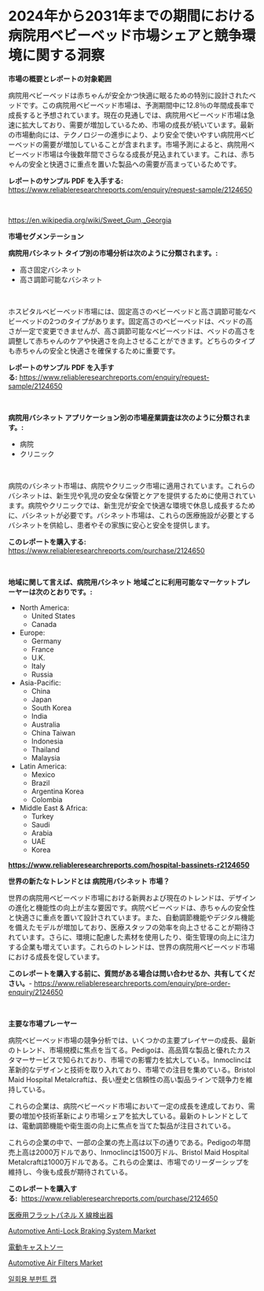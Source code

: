 <p><h1>2024年から2031年までの期間における病院用ベビーベッド市場シェアと競争環境に関する洞察</h1></p><p><strong>市場の概要とレポートの対象範囲</strong></p>
<p><p>病院用ベビーベッドは赤ちゃんが安全かつ快適に眠るための特別に設計されたベッドです。この病院用ベビーベッド市場は、予測期間中に12.8％の年間成長率で成長すると予想されています。現在の見通しでは、病院用ベビーベッド市場は急速に拡大しており、需要が増加しているため、市場の成長が続いています。最新の市場動向には、テクノロジーの進歩により、より安全で使いやすい病院用ベビーベッドの需要が増加していることが含まれます。市場予測によると、病院用ベビーベッド市場は今後数年間でさらなる成長が見込まれています。これは、赤ちゃんの安全と快適さに重点を置いた製品への需要が高まっているためです。</p></p>
<p><strong>レポートのサンプル PDF を入手する:</strong> <a href="https://www.reliableresearchreports.com/enquiry/request-sample/2124650">https://www.reliableresearchreports.com/enquiry/request-sample/2124650</a></p>
<p>&nbsp;</p>
<p><a href="https://en.wikipedia.org/wiki/Sweet_Gum,_Georgia">https://en.wikipedia.org/wiki/Sweet_Gum,_Georgia</a></p>
<p><strong>市場セグメンテーション</strong></p>
<p><strong>病院用バシネット タイプ別の市場分析は次のように分類されます。:</strong></p>
<p><ul><li>高さ固定バシネット</li><li>高さ調節可能なバシネット</li></ul></p>
<p>&nbsp;</p>
<p><p>ホスピタルベビーベッド市場には、固定高さのベビーベッドと高さ調節可能なベビーベッドの2つのタイプがあります。固定高さのベビーベッドは、ベッドの高さが一定で変更できませんが、高さ調節可能なベビーベッドは、ベッドの高さを調整して赤ちゃんのケアや快適さを向上させることができます。どちらのタイプも赤ちゃんの安全と快適さを確保するために重要です。</p></p>
<p><strong>レポートのサンプル PDF を入手する:</strong>&nbsp;<a href="https://www.reliableresearchreports.com/enquiry/request-sample/2124650">https://www.reliableresearchreports.com/enquiry/request-sample/2124650</a></p>
<p>&nbsp;</p>
<p><strong> 病院用バシネット アプリケーション別の市場産業調査は次のように分類されます。:</strong></p>
<p><ul><li>病院</li><li>クリニック</li></ul></p>
<p>&nbsp;</p>
<p><p>病院のバシネット市場は、病院やクリニック市場に適用されています。これらのバシネットは、新生児や乳児の安全な保管とケアを提供するために使用されています。病院やクリニックでは、新生児が安全で快適な環境で休息し成長するために、バシネットが必要です。バシネット市場は、これらの医療施設が必要とするバシネットを供給し、患者やその家族に安心と安全を提供します。</p></p>
<p><strong>このレポートを購入する:</strong>&nbsp; <a href="https://www.reliableresearchreports.com/purchase/2124650">https://www.reliableresearchreports.com/purchase/2124650</a></p>
<p>&nbsp;</p>
<p><strong>地域に関して言えば、病院用バシネット 地域ごとに利用可能なマーケットプレーヤーは次のとおりです。:</strong></p>
<p><ul>
    <li>
        North America:
        <ul>
            <li>United States</li>
            <li>Canada</li>
        </ul>
    </li>
    <li>
        Europe:
        <ul>
            <li>Germany</li>
            <li>France</li>
            <li>U.K.</li>
            <li>Italy</li>
            <li>Russia</li>
        </ul>
    </li>
    <li>
        Asia-Pacific:
        <ul>
            <li>China</li>
            <li>Japan</li>
            <li>South Korea</li>
            <li>India</li>
            <li>Australia</li>
            <li>China Taiwan</li>
            <li>Indonesia</li>
            <li>Thailand</li>
            <li>Malaysia</li>
        </ul>
    </li>
    <li>
        Latin America:
        <ul>
            <li>Mexico</li>
            <li>Brazil</li>
            <li>Argentina Korea</li>
            <li>Colombia</li>
        </ul>
    </li>
    <li>
        Middle East & Africa:
        <ul>
            <li>Turkey</li>
            <li>Saudi</li>
            <li>Arabia</li>
            <li>UAE</li>
            <li>Korea</li>
        </ul>
    </li>
    </ul></p>
<p><strong><a href="https://www.reliableresearchreports.com/hospital-bassinets-r2124650">https://www.reliableresearchreports.com/hospital-bassinets-r2124650</a></strong>&nbsp;</p>
<p><strong>世界の新たなトレンドとは 病院用バシネット 市場？</strong></p>
<p><p>世界の病院用ベビーベッド市場における新興および現在のトレンドは、デザインの進化と機能性の向上が主な要因です。病院ベビーベッドは、赤ちゃんの安全性と快適さに重点を置いて設計されています。また、自動調節機能やデジタル機能を備えたモデルが増加しており、医療スタッフの効率を向上させることが期待されています。さらに、環境に配慮した素材を使用したり、衛生管理の向上に注力する企業も増えています。これらのトレンドは、世界の病院用ベビーベッド市場における成長を促しています。</p></p>
<p><strong>このレポートを購入する前に、質問がある場合は問い合わせるか、共有してください。</strong>- <a href="https://www.reliableresearchreports.com/enquiry/pre-order-enquiry/2124650">https://www.reliableresearchreports.com/enquiry/pre-order-enquiry/2124650</a></p>
<p>&nbsp;</p>
<p><strong>主要な市場プレーヤー</strong></p>
<p><p>病院ベビーベッド市場の競争分析では、いくつかの主要プレイヤーの成長、最新のトレンド、市場規模に焦点を当てる。Pedigoは、高品質な製品と優れたカスタマーサービスで知られており、市場での影響力を拡大している。Inmoclincは革新的なデザインと技術を取り入れており、市場での注目を集めている。Bristol Maid Hospital Metalcraftは、長い歴史と信頼性の高い製品ラインで競争力を維持している。</p><p>これらの企業は、病院ベビーベッド市場において一定の成長を達成しており、需要の増加や技術革新により市場シェアを拡大している。最新のトレンドとしては、電動調節機能や衛生面の向上に焦点を当てた製品が注目されている。</p><p>これらの企業の中で、一部の企業の売上高は以下の通りである。Pedigoの年間売上高は2000万ドルであり、Inmoclincは1500万ドル、Bristol Maid Hospital Metalcraftは1000万ドルである。これらの企業は、市場でのリーダーシップを維持し、今後も成長が期待されている。</p></p>
<p><strong>このレポートを購入する:</strong>&nbsp;&nbsp;<a href="https://www.reliableresearchreports.com/purchase/2124650">https://www.reliableresearchreports.com/purchase/2124650</a></p>
<p><p><a href="https://github.com/RandallRunte2023/Market-Research-Report-List-2/blob/main/7645991125466.md">医療用フラットパネル X 線検出器</a></p><p><a href="https://github.com/joanneharris67856/Market-Research-Report-List-1/blob/main/automotive-anti-lock-braking-system-market.md">Automotive Anti-Lock Braking System Market</a></p><p><a href="https://github.com/DanykaKilback/Market-Research-Report-List-2/blob/main/7794712125467.md">電動キャストソー</a></p><p><a href="https://github.com/josebowitzhs/Market-Research-Report-List-1/blob/main/automotive-air-filters-market.md">Automotive Air Filters Market</a></p><p><a href="https://github.com/LuckeyCorbin/Market-Research-Report-List-1/blob/main/2653469181994.md">일회용 부펀트 캡</a></p></p>
